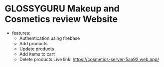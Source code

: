 # GLOSSYGURU Makeup and Cosmetics review Website

* features:
    * Authentication using firebase
    * Add products
    * Update products
    * Add items to cart
    * Delete products
  Live link: https://cosmetics-server-5aa92.web.app/

